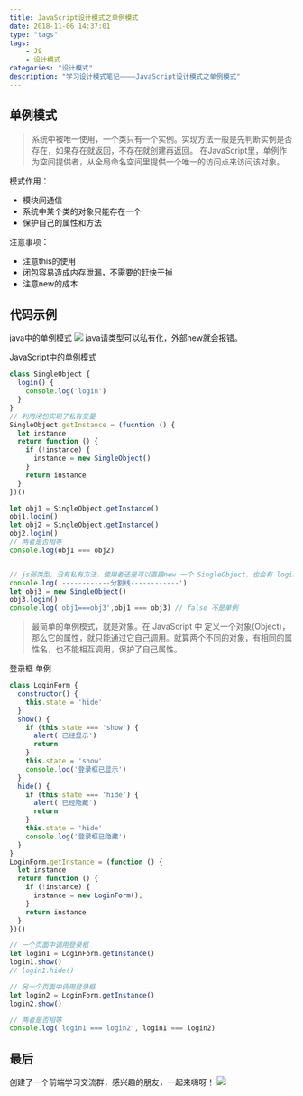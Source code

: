 ```yaml
---
title: JavaScript设计模式之单例模式
date: 2018-11-06 14:37:01
type: "tags"
tags:
	- JS
	- 设计模式
categories: "设计模式"
description: "学习设计模式笔记————JavaScript设计模式之单例模式"
---
```


## 单例模式

> 系统中被唯一使用，一个类只有一个实例。实现方法一般是先判断实例是否存在，如果存在就返回，不存在就创建再返回。
在JavaScript里，单例作为空间提供者，从全局命名空间里提供一个唯一的访问点来访问该对象。


模式作用：
- 模块间通信
- 系统中某个类的对象只能存在一个
- 保护自己的属性和方法

注意事项：
- 注意this的使用
- 闭包容易造成内存泄漏，不需要的赶快干掉
- 注意new的成本

## 代码示例
java中的单例模式
![](https://i.imgur.com/hAMkgsZ.png)
java请类型可以私有化，外部new就会报错。


JavaScript中的单例模式
```javascript
class SingleObject {
  login() {
	console.log('login')
  }
}
// 利用闭包实现了私有变量
SingleObject.getInstance = (fucntion () {
  let instance
  return function () {
	if (!instance) {
	  instance = new SingleObject()
	}
	return instance
  }
})()

let obj1 = SingleObject.getInstance()
obj1.login()
let obj2 = SingleObject.getInstance()
obj2.login()
// 两者是否相等
console.log(obj1 === obj2)


// js弱类型，没有私有方法，使用者还是可以直接new 一个 SingleObject，也会有 login方法
console.log('------------分割线------------')
let obj3 = new SingleObject()
obj3.login()
console.log('obj1===obj3',obj1 === obj3) // false 不是单例
```

> 最简单的单例模式，就是对象。在 JavaScript 中 定义一个对象(Object)，那么它的属性，就只能通过它自己调用。就算两个不同的对象，有相同的属性名，也不能相互调用，保护了自己属性。

登录框 单例
```javascript
class LoginForm {
  constructor() {
    this.state = 'hide'
  }
  show() {
    if (this.state === 'show') {
      alert('已经显示')
      return
    }
    this.state = 'show'
    console.log('登录框已显示')
  }
  hide() {
    if (this.state === 'hide') {
      alert('已经隐藏')
      return
    }
    this.state = 'hide'
    console.log('登录框已隐藏')
  }
}
LoginForm.getInstance = (function () {
  let instance
  return function () {
    if (!instance) {
      instance = new LoginForm();
    }
    return instance
  }
})()

// 一个页面中调用登录框
let login1 = LoginForm.getInstance()
login1.show()
// login1.hide()

// 另一个页面中调用登录框
let login2 = LoginForm.getInstance()
login2.show()

// 两者是否相等
console.log('login1 === login2', login1 === login2)
```

## 最后

创建了一个前端学习交流群，感兴趣的朋友，一起来嗨呀！
![](https://ws1.sinaimg.cn/large/006tNc79gy1g2qi8r9stqj30a50dwdkq.jpg)